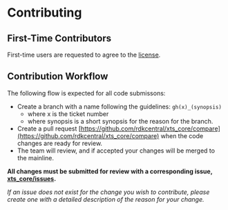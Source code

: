 # Contributing

## First-Time Contributors

First-time users are requested to agree to the [license](https://wiki.rdkcentral.com/signup.action).


## Contribution Workflow

The following flow is expected for all code submissons:
- Create a branch with a name following the guidelines: `gh(x)_(synopsis)`
  - where x is the ticket number
  - where synopsis is a short synopsis for the reason for the branch.
- Create a pull request [https://github.com/rdkcentral/xts_core/compare](https://github.com/rdkcentral/xts_core/compare) when the code changes are ready for review.
- The team will review, and if accepted your changes will be merged to the mainline.

**All changes must be submitted for review with a corresponding issue, [xts_core/issues](https://github.com/rdkcentral/xts_core/issues).**

*If an issue does not exist for the change you wish to contribute, please create one with a detailed description of the reason for your change.*
